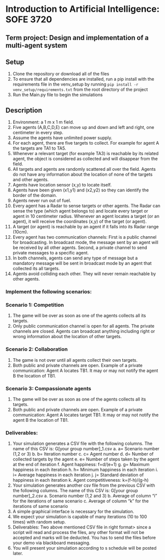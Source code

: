 # Introduction to Artificial Intelligence: SOFE 3720
## Term project: Design and implementation of a multi-agent system

## Setup
1. Clone the repository or download all of the files
2. To ensure that all dependencies are installed, run a pip  install with the requirements file in the venv_setup by running `pip install -r venv_setup/requirements.txt` from the root directory of the project
3. Run the Main.py file to begin the simulations

## Description
1. Environment: a 1 m x 1 m field.
2. Five agents (A,B,C,D,E) can move up and down and left and right, one centimeter in every step.
3. Assume the agents have unlimited power supply.
4. For each agent, there are five targets to collect. For example for agent A the targets are TA1 to
TA5.
5. Whenever a relevant target (for example TA3) is reachable by its related agent, the object is
considered as collected and will disappear from the field.
6. All targets and agents are randomly scattered all over the field. Agents do not have any
information about the location of none of the targets and other agents.
7. Agents have location sensor (x,y) to locate itself.
8. Agents have been given (x1,y1) and (x2,y2) so they can identify the border of the domain.
9. Agents never run out of fuel.
10. Every agent has a Radar to sense targets or other agents. The Radar can sense the type (which
agent belongs to) and locate every target or agent in 10 centimeter radius. Whenever an agent
locates a target (or an agent), it will receive the coordinates (x,y) of the target (or agent).
11. A target (or agent) is reachable by an agent if it falls into its Radar range (10cm).
12. Every agent has two communication channels: First is a public channel for broadcasting. In
broadcast mode, the message sent by an agent will be received by all other agents. Second, a
private channel to send private messages to a specific agent.
13. In both channels, agents can send any type of message but a mandatory message will be sent in
broadcast mode by an agent that collected its all targets.
14. Agents avoid colliding each other. They will never remain reachable by other agents. 
### Implement the following scenarios:
### Scenario 1: Competition
1. The game will be over as soon as one of the agents collects all its targets.
2. Only public communication channel is open for all agents. The private channels are closed.
Agents can broadcast anything including right or wrong information about the location of other
targets.
### Scenario 2: Collaboration
1. The game is not over until all agents collect their own targets.
2. Both public and private channels are open. Example of a private communication: Agent A
locates TB1. It may or may not notify the agent B the location of TB1.
### Scenario 3: Compassionate agents
1. The game will be over as soon as one of the agents collects all its targets.
2. Both public and private channels are open. Example of a private communication: Agent A
locates target TB1. It may or may not notify the agent B the location of TB1.

### Deliverables:
1. Your simulation generates a CSV file with the following columns. The name of this CSV is: G[your
group number]_1.csv
a. a= Scenario number (1,2 or 3)
b. b= Iteration number
c. c= Agent number
d. d= Number of collected targets by the agent
e. e= Number of steps taken by the agent at the end of iteration
f. Agent happiness: f=d/(e+1)
g. g= Maximum happiness in each iteration
h. h= Minimum happiness in each iteration
i. i= Average happiness in each iteration
j. j= Standard deviation of happiness in each iteration
k. Agent competitiveness: k=(f-h)/(g-h)
2. Your simulation generates another csv file from the previous CSV with the following columns.
The name of this CSV is: G[your group number]_2.csv
a. Scenario number (1,2 and 3)
b. Average of column “i” for the iterations of same scenario
c. Average of column “k” for the iterations of same scenario
3. A simple graphical interface is necessary for the simulation.
4. We expect your simulation is capable of many iterations (10 to 100 times) with random setup.
5. Deliverables: Two above mentioned CSV file in right format> since a script will read and process
the files, any other format will not be accepted and marks will be deducted. You has to send the
files before your demo via blackboard messaging.
6. You will present your simulation according to s schedule will be posted later. 
